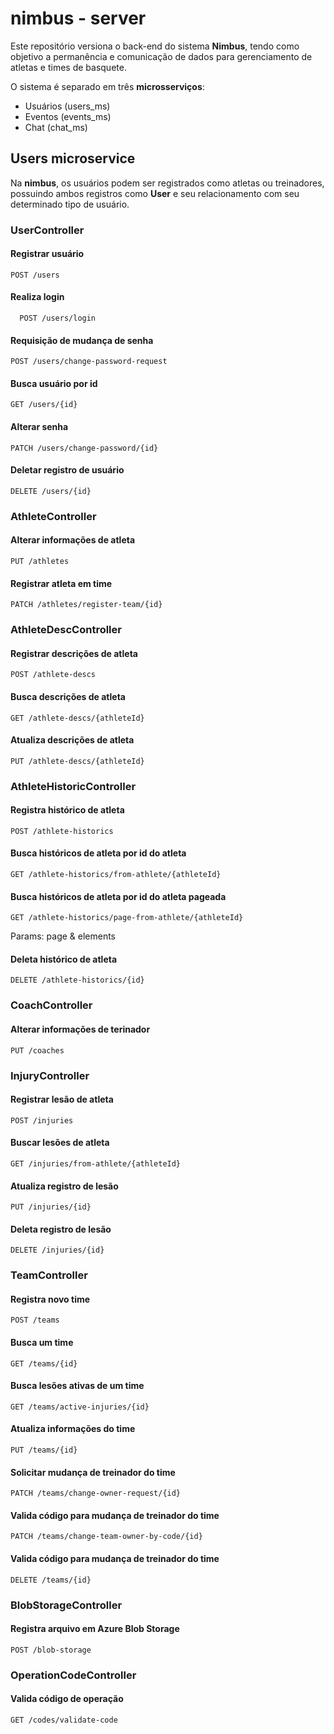 
# nimbus - server

Este repositório versiona o back-end do sistema **Nimbus**, tendo como objetivo a permanência e comunicação de dados para gerenciamento de atletas e times de basquete.

O sistema é separado em três **microsserviços**: 
- Usuários (users_ms)
- Eventos (events_ms)
- Chat (chat_ms)

## Users microservice

Na **nimbus**, os usuários podem ser registrados como atletas ou treinadores, possuindo ambos registros como **User** e seu relacionamento com seu determinado tipo de usuário.
### UserController

#### Registrar usuário
```http
POST /users
```

#### Realiza login
```http
  POST /users/login
```

#### Requisição de mudança de senha
```http
POST /users/change-password-request
```

#### Busca usuário por id
```http
GET /users/{id}
```

#### Alterar senha
```http
PATCH /users/change-password/{id}
```

#### Deletar registro de usuário
```http
DELETE /users/{id}
```

### AthleteController

#### Alterar informações de atleta
```http
PUT /athletes
```

#### Registrar atleta em time
```http
PATCH /athletes/register-team/{id}
```

### AthleteDescController

#### Registrar descrições de atleta
```http
POST /athlete-descs
```

#### Busca descrições de atleta
```http
GET /athlete-descs/{athleteId}
```

#### Atualiza descrições de atleta
```http
PUT /athlete-descs/{athleteId}
```

### AthleteHistoricController

#### Registra histórico de atleta
```http
POST /athlete-historics
```

#### Busca históricos de atleta por id do atleta
```http
GET /athlete-historics/from-athlete/{athleteId}
```

#### Busca históricos de atleta por id do atleta pageada
```http
GET /athlete-historics/page-from-athlete/{athleteId}
```
Params: page & elements

#### Deleta histórico de atleta
```http
DELETE /athlete-historics/{id}
```

### CoachController

#### Alterar informações de terinador
```http
PUT /coaches
```

### InjuryController

#### Registrar lesão de atleta
```http
POST /injuries
```

#### Buscar lesões de atleta
```http
GET /injuries/from-athlete/{athleteId}
```

#### Atualiza registro de lesão
```http
PUT /injuries/{id}
```

#### Deleta registro de lesão
```http
DELETE /injuries/{id}
```

### TeamController

#### Registra novo time
```http
POST /teams
```

#### Busca um time
```http
GET /teams/{id}
```

#### Busca lesões ativas de um time
```http
GET /teams/active-injuries/{id}
```

#### Atualiza informações do time
```http
PUT /teams/{id}
```

#### Solicitar mudança de treinador do time
```http
PATCH /teams/change-owner-request/{id}
```

#### Valida código para mudança de treinador do time
```http
PATCH /teams/change-team-owner-by-code/{id}
```

#### Valida código para mudança de treinador do time
```http
DELETE /teams/{id}
```

### BlobStorageController

#### Registra arquivo em Azure Blob Storage
```http
POST /blob-storage
```

### OperationCodeController

#### Valida código de operação
```http
GET /codes/validate-code
```
